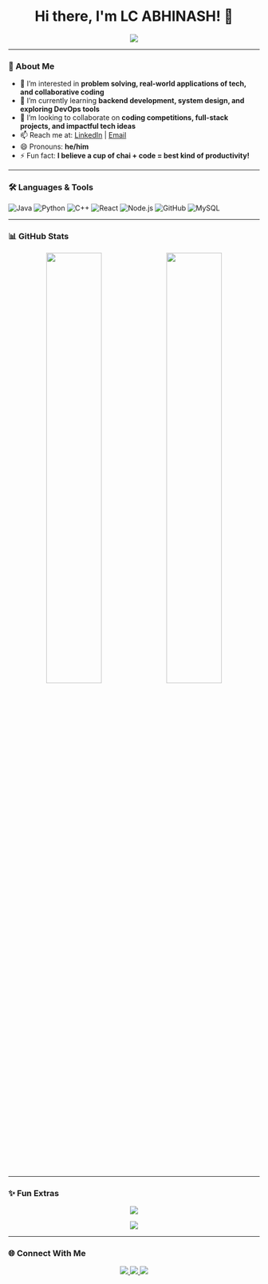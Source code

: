 <h1 align="center">Hi there, I'm LC ABHINASH! 👋</h1>

<p align="center">
  <img src="https://readme-typing-svg.demolab.com?font=Fira+Code&size=22&pause=1000&color=F75C7E&center=true&vCenter=true&width=435&lines=LC+Abhinash;Passionate+Coder+%26+Builder;Loves+Open-Source+%26+Tech;Let’s+create+impact+together!">
</p>

---

### 💫 About Me

- 👀 I’m interested in **problem solving, real-world applications of tech, and collaborative coding**  
- 🌱 I’m currently learning **backend development, system design, and exploring DevOps tools**  
- 💞️ I’m looking to collaborate on **coding competitions, full-stack projects, and impactful tech ideas**  
- 📫 Reach me at: [LinkedIn](https://www.linkedin.com/in/abhinash-lc-lokithegod) | [Email](mailto:abhinashlc@gmail.com)  
- 😄 Pronouns: **he/him**  
- ⚡ Fun fact: **I believe a cup of chai + code = best kind of productivity!**

---

### 🛠️ Languages & Tools

![Java](https://img.shields.io/badge/Java-ED8B00?style=for-the-badge&logo=openjdk&logoColor=white)
![Python](https://img.shields.io/badge/Python-3776AB?style=for-the-badge&logo=python&logoColor=white)
![C++](https://img.shields.io/badge/C++-00599C?style=for-the-badge&logo=cplusplus&logoColor=white)
![React](https://img.shields.io/badge/React-20232A?style=for-the-badge&logo=react&logoColor=61DAFB)
![Node.js](https://img.shields.io/badge/Node.js-339933?style=for-the-badge&logo=nodedotjs&logoColor=white)
![GitHub](https://img.shields.io/badge/GitHub-100000?style=for-the-badge&logo=github&logoColor=white)
![MySQL](https://img.shields.io/badge/MySQL-00758F?style=for-the-badge&logo=mysql&logoColor=white)

---

### 📊 GitHub Stats

<p align="center">
  <img src="https://github-readme-stats.vercel.app/api?username=abhinashrock&show_icons=true&theme=tokyonight" width="47%">
  <img src="https://github-readme-streak-stats.herokuapp.com/?user=abhinashrock&theme=tokyonight" width="47%">
</p>

---

### ✨ Fun Extras

<p align="center">
  <img src="https://github-profile-trophy.vercel.app/?username=abhinashrock&theme=tokyonight&row=1&no-frame=true">
</p>

<p align="center">
  <img src="https://activity-graph.herokuapp.com/graph?username=abhinashrock&theme=tokyonight">
</p>

---

### 🌐 Connect With Me

<p align="center">
  <a href="https://www.linkedin.com/in/abhinash-lc-lokithegod" target="_blank">
    <img src="https://img.shields.io/badge/LinkedIn-0A66C2?style=for-the-badge&logo=linkedin&logoColor=white">
  </a>
  <a href="mailto:abhinashlc@gmail.com" target="_blank">
    <img src="https://img.shields.io/badge/Email-D14836?style=for-the-badge&logo=gmail&logoColor=white">
  </a>
  <a href="https://github.com/abhinashrock" target="_blank">
    <img src="https://img.shields.io/badge/GitHub-100000?style=for-the-badge&logo=github&logoColor=white">
  </a>
</p>
